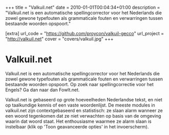 +++
title = "Valkuil.net"
date = 2010-01-01T00:04:34+01:00
description = "Valkuil.net is een automatische spellingcorrector voor het Nederlands die zowel gewone typefouten als grammaticale fouten en verwarringen tussen bestaande woorden opspoort."

[extra]
url_code = "https://github.com/proycon/valkuil-gecco"
url_project = "http://valkuil.net"
cover =  "covers/valkuil.jpg"
+++

# Valkuil.net

Valkuil.net is een automatische spellingcorrector voor het Nederlands die zowel gewone typefouten als grammaticale fouten en verwarringen tussen bestaande woorden opspoort. Op zoek naar spellingcorrectie voor het Engels? Ga dan naar dan Fowlt.net.

Valkuil.net is gebaseerd op grote hoeveelheden Nederlandse tekst, en niet op taalkundige kennis of een vaste woordenlijst. De meeste modules in valkuil.net zijn contextgebaseerd en statistisch: ze slaan alarm wanneer ze een woord tegenkomen dat ze niet verwachten op basis van de omgeving waarin dat woord staat. Het enthousiasme waarmee ze alarm slaan is instelbaar (klik op 'Toon geavanceerde opties' in het invoerscherm).
